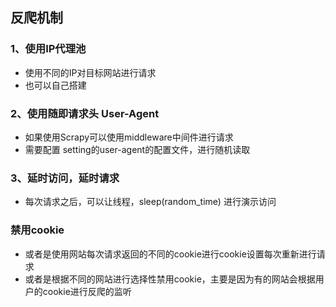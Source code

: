 ## 反爬机制
### 1、使用IP代理池
- 使用不同的IP对目标网站进行请求
- 也可以自己搭建

### 2、使用随即请求头 User-Agent
- 如果使用Scrapy可以使用middleware中间件进行请求
- 需要配置 setting的user-agent的配置文件，进行随机读取

### 3、延时访问，延时请求
- 每次请求之后，可以让线程，sleep(random_time) 进行演示访问

### 禁用cookie
- 或者是使用网站每次请求返回的不同的cookie进行cookie设置每次重新进行请求
- 或者是根据不同的网站进行选择性禁用cookie，主要是因为有的网站会根据用户的cookie进行反爬的监听